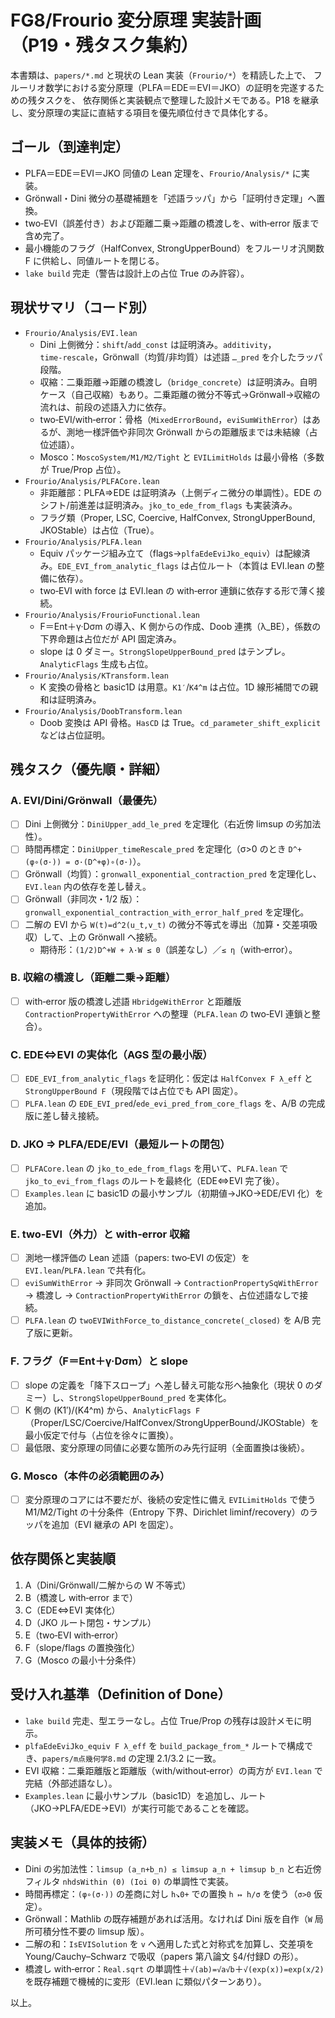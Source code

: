 # FG8/Frourio 変分原理 実装計画（P19・残タスク集約）

本書類は、`papers/*.md` と現状の Lean 実装（`Frourio/*`）を精読した上で、
フルーリオ数学における変分原理（PLFA＝EDE＝EVI＝JKO）の証明を完遂するための残タスクを、
依存関係と実装観点で整理した設計メモである。P18 を継承し、変分原理の実証に直結する項目を優先順位付きで具体化する。

## ゴール（到達判定）
- PLFA＝EDE＝EVI＝JKO 同値の Lean 定理を、`Frourio/Analysis/*` に実装。
- Grönwall・Dini 微分の基礎補題を「述語ラッパ」から「証明付き定理」へ置換。
- two‑EVI（誤差付き）および距離二乗→距離の橋渡しを、with‑error 版まで含め完了。
- 最小機能のフラグ（HalfConvex, StrongUpperBound）をフルーリオ汎関数 F に供給し、同値ルートを閉じる。
- `lake build` 完走（警告は設計上の占位 True のみ許容）。

## 現状サマリ（コード別）
- `Frourio/Analysis/EVI.lean`
  - Dini 上側微分：`shift`/`add_const` は証明済み。`additivity`，`time‑rescale`，Grönwall（均質/非均質）は述語 `…_pred` を介したラッパ段階。
  - 収縮：二乗距離→距離の橋渡し（`bridge_concrete`）は証明済み。自明ケース（自己収縮）もあり。二乗距離の微分不等式→Grönwall→収縮の流れは、前段の述語入力に依存。
  - two‑EVI/with‑error：骨格（`MixedErrorBound`，`eviSumWithError`）はあるが、測地一様評価や非同次 Grönwall からの距離版までは未結線（占位述語）。
  - Mosco：`MoscoSystem/M1/M2/Tight` と `EVILimitHolds` は最小骨格（多数が True/Prop 占位）。
- `Frourio/Analysis/PLFACore.lean`
  - 非距離部：PLFA⇒EDE は証明済み（上側ディニ微分の単調性）。EDE のシフト/前進差は証明済み。`jko_to_ede_from_flags` も実装済み。
  - フラグ類（Proper, LSC, Coercive, HalfConvex, StrongUpperBound, JKOStable）は占位（True）。
- `Frourio/Analysis/PLFA.lean`
  - Equiv パッケージ組み立て（flags→`plfaEdeEviJko_equiv`）は配線済み。`EDE_EVI_from_analytic_flags` は占位ルート（本質は EVI.lean の整備に依存）。
  - two‑EVI with force は EVI.lean の with‑error 連鎖に依存する形で薄く接続。
- `Frourio/Analysis/FrourioFunctional.lean`
  - F＝Ent＋γ·Dσm の導入、K 側からの作成、Doob 連携（λ_BE），係数の下界命題は占位だが API 固定済み。
  - slope は 0 ダミー。`StrongSlopeUpperBound_pred` はテンプレ。`AnalyticFlags` 生成も占位。
- `Frourio/Analysis/KTransform.lean`
  - K 変換の骨格と basic1D は用意。`K1′`/`K4^m` は占位。1D 線形補間での親和は証明済み。
- `Frourio/Analysis/DoobTransform.lean`
  - Doob 変換は API 骨格。`HasCD` は True。`cd_parameter_shift_explicit` などは占位証明。

## 残タスク（優先順・詳細）

### A. EVI/Dini/Grönwall（最優先）
- [ ] Dini 上側微分：`DiniUpper_add_le_pred` を定理化（右近傍 limsup の劣加法性）。
- [ ] 時間再標定：`DiniUpper_timeRescale_pred` を定理化（σ>0 のとき `D^+(φ∘(σ·)) = σ·(D^+φ)∘(σ·)`）。
- [ ] Grönwall（均質）：`gronwall_exponential_contraction_pred` を定理化し、`EVI.lean` 内の依存を差し替え。
- [ ] Grönwall（非同次・1/2 版）：`gronwall_exponential_contraction_with_error_half_pred` を定理化。
- [ ] 二解の EVI から `W(t)=d^2(u_t,v_t)` の微分不等式を導出（加算・交差項吸収）して、上の Grönwall へ接続。
  - 期待形：`(1/2)D^+W + λ·W ≤ 0`（誤差なし）／`≤ η`（with‑error）。

### B. 収縮の橋渡し（距離二乗→距離）
- [ ] with‑error 版の橋渡し述語 `HbridgeWithError` と距離版 `ContractionPropertyWithError` への整理（`PLFA.lean` の two‑EVI 連鎖と整合）。

### C. EDE⇔EVI の実体化（AGS 型の最小版）
- [ ] `EDE_EVI_from_analytic_flags` を証明化：仮定は `HalfConvex F λ_eff` と `StrongUpperBound F`（現段階では占位でも API 固定）。
- [ ] `PLFA.lean` の `EDE_EVI_pred`/`ede_evi_pred_from_core_flags` を、A/B の完成版に差し替え接続。

### D. JKO ⇒ PLFA/EDE/EVI（最短ルートの閉包）
- [ ] `PLFACore.lean` の `jko_to_ede_from_flags` を用いて、`PLFA.lean` で `jko_to_evi_from_flags` のルートを最終化（EDE⇔EVI 完了後）。
- [ ] `Examples.lean` に basic1D の最小サンプル（初期値→JKO→EDE/EVI 化）を追加。

### E. two‑EVI（外力）と with‑error 収縮
- [ ] 測地一様評価の Lean 述語（papers: two‑EVI の仮定）を `EVI.lean`/`PLFA.lean` で共有化。
- [ ] `eviSumWithError` → 非同次 Grönwall → `ContractionPropertySqWithError` → 橋渡し → `ContractionPropertyWithError` の鎖を、占位述語なしで接続。
- [ ] `PLFA.lean` の `twoEVIWithForce_to_distance_concrete(_closed)` を A/B 完了版に更新。

### F. フラグ（F＝Ent＋γ·Dσm）と slope
- [ ] slope の定義を「降下スロープ」へ差し替え可能な形へ抽象化（現状 0 のダミー）し、`StrongSlopeUpperBound_pred` を実体化。
- [ ] K 側の (K1′)/(K4^m) から、`AnalyticFlags F`（Proper/LSC/Coercive/HalfConvex/StrongUpperBound/JKOStable）を最小仮定で付与（占位を徐々に置換）。
- [ ] 最低限、変分原理の同値に必要な箇所のみ先行証明（全面置換は後続）。

### G. Mosco（本件の必須範囲のみ）
- [ ] 変分原理のコアには不要だが、後続の安定性に備え `EVILimitHolds` で使う M1/M2/Tight の十分条件（Entropy 下界、Dirichlet liminf/recovery）のラッパを追加（EVI 継承の API を固定）。

## 依存関係と実装順
1) A（Dini/Grönwall/二解からの W 不等式）
2) B（橋渡し with‑error まで）
3) C（EDE⇔EVI 実体化）
4) D（JKO ルート閉包・サンプル）
5) E（two‑EVI with‑error）
6) F（slope/flags の置換強化）
7) G（Mosco の最小十分条件）

## 受け入れ基準（Definition of Done）
- `lake build` 完走、型エラーなし。占位 True/Prop の残存は設計メモに明示。
- `plfaEdeEviJko_equiv F λ_eff` を `build_package_from_*` ルートで構成でき、`papers/m点幾何学8.md` の定理 2.1/3.2 に一致。
- EVI 収縮：二乗距離版と距離版（with/without‑error）の両方が `EVI.lean` で完結（外部述語なし）。
- `Examples.lean` に最小サンプル（basic1D）を追加し、ルート（JKO→PLFA/EDE→EVI）が実行可能であることを確認。

## 実装メモ（具体的技術）
- Dini の劣加法性：`limsup (a_n+b_n) ≤ limsup a_n + limsup b_n` と右近傍フィルタ `nhdsWithin (0) (Ioi 0)` の単調性で実装。
- 時間再標定：`(φ∘(σ·))` の差商に対し `h↘0+` での置換 `h ↦ h/σ` を使う（`σ>0` 仮定）。
- Grönwall：Mathlib の既存補題があれば活用。なければ Dini 版を自作（`W` 局所可積分性不要の limsup 版）。
- 二解の和：`IsEVISolution` を `v` へ適用した式と対称式を加算し、交差項を Young/Cauchy–Schwarz で吸収（papers 第八論文 §4/付録D の形）。
- 橋渡し with‑error：`Real.sqrt` の単調性＋`√(ab)=√a√b`＋`√(exp(x))=exp(x/2)` を既存補題で機械的に変形（EVI.lean に類似パターンあり）。

以上。
